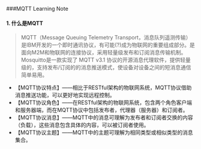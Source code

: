 ###MQTT Learning Note

#### 1. 什么是MQTT

> MQTT（Message Queuing Telemetry Transport，消息队列遥测传输）是IBM开发的一个即时通讯协议，有可能(?)成为物联网的重要组成部分。是面向M2M和物联网的连接协议，采用轻量级发布和订阅消息传输机制。Mosquitto是一款实现了 MQTT v3.1 协议的开源消息代理软件，提供轻量级的，支持发布/订阅的的消息推送模式，使设备对设备之间的短消息通信简单易用。

- 【MQTT协议特点】——相比于RESTful架构的物联网系统，MQTT协议借助消息推送功能，可以更好地实现远程控制。
- 【MQTT协议角色】——在RESTful架构的物联网系统，包含两个角色客户端和服务器端，而在MQTT协议中包括发布者，代理器（服务器）和订阅者。
- 【MQTT协议消息】——MQTT中的消息可理解为发布者和订阅者交换的内容（负载），这些消息包含具体的内容，可以被订阅者使用。
- 【MQTT协议主题】——MQTT中的主题可理解为相同类型或相似类型的消息集合。

